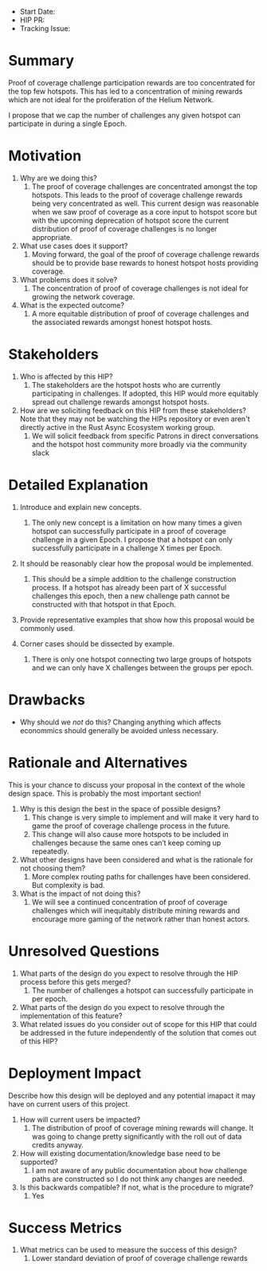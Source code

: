 - Start Date: <!-- 2020-05-13 -->
- HIP PR: <!-- leave this empty -->
- Tracking Issue: <!-- leave this empty -->

# Summary
[summary]: #summary

Proof of coverage challenge participation rewards are too concentrated for the top few hotspots. This has led to a concentration of mining rewards which are not ideal for the proliferation of the Helium Network. 

I propose that we cap the number of challenges any given hotspot can participate in during a single Epoch. 

# Motivation
[motivation]: #motivation

1. Why are we doing this?  
    1. The proof of coverage challenges are concentrated amongst the top hotspots. This leads to the proof of coverage challenge rewards being very concentrated as well. This current design was reasonable when we saw proof of coverage as a core input to hotspot score but with the upcoming deprecation of hotspot score the current distribution of proof of coverage challenges is no longer appropriate. 
2. What use cases does it support?  
    1. Moving forward, the goal of the proof of coverage challenge rewards should be to provide base rewards to honest hotspot hosts providing coverage.  
3. What problems does it solve?  
    1. The concentration of proof of coverage challenges is not ideal for growing the network coverage. 
4. What is the expected outcome? 
    1. A more equitable distribution of proof of coverage challenges and the associated rewards amongst honest hotspot hosts.

# Stakeholders
[stakeholders]: #stakeholders

1. Who is affected by this HIP? 
    1. The stakeholders are the hotspot hosts who are currently participating in challenges. If adopted, this HIP would more equitably spread out challenge rewards amongst hotspot hosts. 
2. How are we soliciting feedback on this HIP from these stakeholders? Note that they may not be watching the HIPs repository or even aren't directly active in the Rust Async Ecosystem working group. 
    1. We will solicit feedback from specific Patrons in direct conversations and the hotspot host community more broadly via the community slack

# Detailed Explanation
[detailed-explanation]: #detailed-explanation

1. Introduce and explain new concepts. 
    1. The only new concept is a limitation on how many times a given hotspot can successfully participate in a proof of coverage challenge in a given Epoch. I propose that a hotspot can only successfully participate in a challenge X times per Epoch.  
2. It should be reasonably clear how the proposal would be implemented. 
    1. This should be a simple addition to the challenge construction process. If a hotspot has already been part of X successful challenges this epoch, then a new challenge path cannot be constructed with that hotspot in that Epoch. 
3. Provide representative examples that show how this proposal would be commonly used. 

4. Corner cases should be dissected by example. 
    1. There is only one hotspot connecting two large groups of hotspots and we can only have X challenges between the groups per epoch.

# Drawbacks
[drawbacks]: #drawbacks

- Why should we *not* do this?
Changing anything which affects econommics should generally be avoided unless necessary.

# Rationale and Alternatives
[alternatives]: #rationale-and-alternatives

This is your chance to discuss your proposal in the context of the whole design
space. This is probably the most important section!

1. Why is this design the best in the space of possible designs? 
    1. This change is very simple to implement and will make it very hard to game the proof of coverage challenge process in the future. 
    2. This change will also cause more hotspots to be included in challenges because the same ones can’t keep coming up repeatedly. 
2. What other designs have been considered and what is the rationale for not choosing them? 
    1. More complex routing paths for challenges have been considered. But complexity is bad. 
3. What is the impact of not doing this? 
    1. We will see a continued concentration of proof of coverage challenges which will inequitably distribute mining rewards and encourage more gaming of the network rather than honest actors.

# Unresolved Questions
[unresolved]: #unresolved-questions

1. What parts of the design do you expect to resolve through the HIP process before this gets merged? 
    1. The number of challenges a hotspot can successfully participate in per epoch. 
2. What parts of the design do you expect to resolve through the implementation of this feature? 
3. What related issues do you consider out of scope for this HIP that could be addressed in the future independently of the solution that comes out of this HIP?

# Deployment Impact
[deployment-impact]: #deployment-impact

Describe how this design will be deployed and any potential imapact it may have on
current users of this project.

1. How will current users be impacted? 
    1. The distribution of proof of coverage mining rewards will change. It was going to change pretty significantly with the roll out of data credits anyway.  
2. How will existing documentation/knowledge base need to be supported? 
    1. I am not aware of any public documentation about how challenge paths are constructed so I do not think any changes are needed. 
3. Is this backwards compatible? If not, what is the procedure to migrate? 
    1. Yes

# Success Metrics
[success-metrics]: #success-metrics

1. What metrics can be used to measure the success of this design?
    1. Lower standard deviation of proof of coverage challenge rewards
